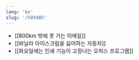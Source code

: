 ```yaml
---
lang: 'ko'
slug: '/5094B5'
---
```


- [[800km 밖에 못 가는 이메일]]
- [[바닐라 아이스크림을 싫어하는 자동차]]
- [[화요일에는 인쇄 기능이 고장나는 오피스 프로그램]]
